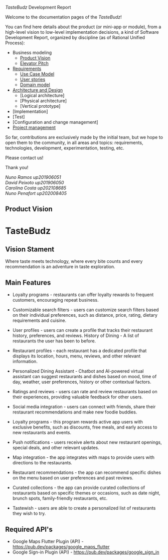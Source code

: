 
_TasteBudz_ Development Report

Welcome to the documentation pages of the _TasteBudz_!

You can find here details about the product (or mini-app or module), from a high-level vision to low-level implementation decisions, a kind of Software Development Report, organized by discipline (as of Rational Unified Process): 

* Business modeling 
  * [Product Vision](https://github.com/FEUP-LEIC-ES-2022-23/2LEIC0105/blob/main/docs/ProductVision.md)
  * [Elevator Pitch](https://github.com/FEUP-LEIC-ES-2022-23/2LEIC0105/blob/main/docs/ElevatorPitch.md)
* [Requirements](https://github.com/FEUP-LEIC-ES-2022-23/2LEIC0105/blob/main/docs/Requirements.md)
  * [Use Case Model](https://github.com/FEUP-LEIC-ES-2022-23/templates/blob/main/docs/requirements.md#Use-case-model)
  * [User stories](https://github.com/FEUP-LEIC-ES-2022-23/templates/blob/main/docs/requirements.md#User-stories)
  * [Domain model](https://github.com/FEUP-LEIC-ES-2022-23/templates/blob/main/docs/requirements.md#Domain-model)
* [Architecture and Design](https://github.com/FEUP-LEIC-ES-2022-23/2LEIC0105/blob/main/docs/ArchitectureAndDesign.md)
  * [Logical architecture]
  * [Physical architecture]
  * [Vertical prototype]
* [Implementation]
* [Test]
* [Configuration and change management]
* [Project management](https://github.com/FEUP-LEIC-ES-2022-23/templates/blob/main/docs/ProjectManagement.md)

So far, contributions are exclusively made by the initial team, but we hope to open them to the community, in all areas and topics: requirements, technologies, development, experimentation, testing, etc.

Please contact us! 

Thank you!

*Nuno Ramos up201906051  
David Peixoto up201906050  
Carolina Costa up202108685  
Nuno Penafort up202008405*




## Product Vision

# TasteBudz

## Vision Stament

Where taste meets technology, where every bite counts and every recommendation is an adventure in taste exploration.

## Main Features

- Loyalty programs - restaurants can offer loyalty rewards to frequent customers, encouraging repeat business.

- Customizable search filters - users can customize search filters based on their individual preferences, such as distance, price, rating, dietary requirements and cuisine.

- User profiles - users can create a profile that tracks their restaurant history, preferences, and reviews.
History of Dining - A list of restaurants the user has been to before.

- Restaurant profiles - each restaurant has a dedicated profile that displays its location, hours, menu, reviews, and other relevant information.

- Personalized Dining Assistant - Chatbot and AI-powered virtual assistant can suggest restaurants and dishes based on mood, time of day, weather, user preferences, history or other contextual factors.

- Ratings and reviews - users can rate and review restaurants based on their experiences, providing valuable feedback for other users.

- Social media integration - users can connect with friends, share their restaurant recommendations and make new foodie buddies.

- Loyalty programs - this program rewards active app users with exclusive benefits, such as discounts, free meals, and early access to new restaurants and events.

- Push notifications - users receive alerts about new restaurant openings, special deals, and other relevant updates.

- Map integration - the app integrates with maps to provide users with directions to the restaurants.

- Restaurant recommendations - the app can recommend specific dishes on the menu based on user preferences and past reviews.

- Curated collections - the app can provide curated collections of restaurants based on specific themes or occasions, such as date night, brunch spots, family-friendly restaurants, etc.

- Tastewish - users are able to create a personalized list of restaurants they wish to try.


## Required API's

- Google Maps Flutter Plugin (API) - https://pub.dev/packages/google_maps_flutter
- Google Sign-in Plugin (API) - https://pub.dev/packages/google_sign_in
